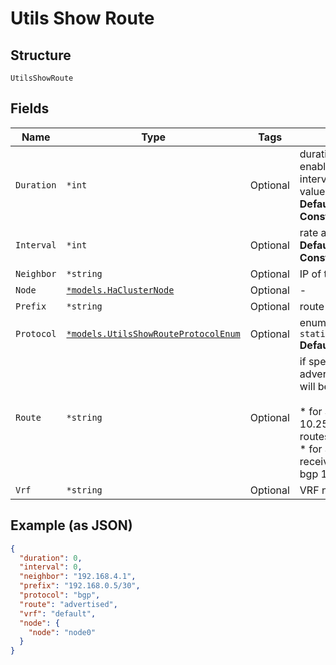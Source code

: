 
# Utils Show Route

## Structure

`UtilsShowRoute`

## Fields

| Name | Type | Tags | Description |
|  --- | --- | --- | --- |
| `Duration` | `*int` | Optional | duration in sec for which refresh is enabled. Should be set only if interval is configured to non-zero value.<br>**Default**: `0`<br>**Constraints**: `>= 0`, `<= 300` |
| `Interval` | `*int` | Optional | rate at which output will refresh<br>**Default**: `0`<br>**Constraints**: `>= 0`, `<= 10` |
| `Neighbor` | `*string` | Optional | IP of the neighbor |
| `Node` | [`*models.HaClusterNode`](../../doc/models/ha-cluster-node.md) | Optional | - |
| `Prefix` | `*string` | Optional | route prefix |
| `Protocol` | [`*models.UtilsShowRouteProtocolEnum`](../../doc/models/utils-show-route-protocol-enum.md) | Optional | enum: `any`, `bgp`, `direct`, `evpn`, `ospf`, `static`<br>**Default**: `"bgp"` |
| `Route` | `*string` | Optional | if specified, dump bot received and advertised, if not specified, both will be shown<br><br>* for SSR, show bgp neighbors 10.250.18.202 received-routes/advertised-routes<br>* for SRX and Switches, show route receive_protocol/advertise_protocol bgp 192.168.255.12' |
| `Vrf` | `*string` | Optional | VRF name |

## Example (as JSON)

```json
{
  "duration": 0,
  "interval": 0,
  "neighbor": "192.168.4.1",
  "prefix": "192.168.0.5/30",
  "protocol": "bgp",
  "route": "advertised",
  "vrf": "default",
  "node": {
    "node": "node0"
  }
}
```

